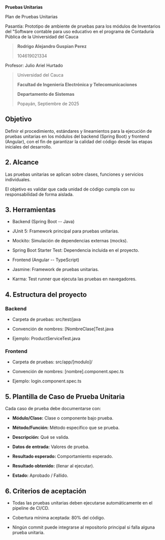 **Pruebas Unitarias**

Plan de Pruebas Unitarias

Pasantía: Prototipo de ambiente de pruebas para los módulos de
Inventarios del "Software contable para uso educativo en el programa de
Contaduría Pública de la Universidad del Cauca

> **Rodrigo Alejandro Guspian Perez**
>
> 104619021334

Profesor: Julio Ariel Hurtado

> Universidad del Cauca
>
> **Facultad de Ingeniería Electrónica y Telecomunicaciones**
>
> **Departamento de Sistemas**
>
> Popayán, Septiembre de 2025

## Objetivo

Definir el procedimiento, estándares y lineamientos para la ejecución de
pruebas unitarias en los módulos del backend (Spring Boot) y frontend
(Angular), con el fin de garantizar la calidad del código desde las
etapas iniciales del desarrollo.

## 2. Alcance 

Las pruebas unitarias se aplican sobre clases, funciones y servicios
individuales.

El objetivo es validar que cada unidad de código cumpla con su
responsabilidad de forma aislada.

## 3. Herramientas

-   Backend (Spring Boot -- Java)

-   JUnit 5: Framework principal para pruebas unitarias.

-   Mockito: Simulación de dependencias externas (mocks).

-   Spring Boot Starter Test: Dependencia incluida en el proyecto.

-   Frontend (Angular -- TypeScript)

-   Jasmine: Framework de pruebas unitarias.

-   Karma: Test runner que ejecuta las pruebas en navegadores.

## 4. Estructura del proyecto

### Backend

-   Carpeta de pruebas: src/test/java

-   Convención de nombres: \[NombreClase\]Test.java

-   Ejemplo: ProductServiceTest.java

### Frontend

-   Carpeta de pruebas: src/app/\[modulo\]/

-   Convención de nombres: \[nombre\].component.spec.ts

-   Ejemplo: login.component.spec.ts

## 5. Plantilla de Caso de Prueba Unitaria

Cada caso de prueba debe documentarse con:

-   **Módulo/Clase:** Clase o componente bajo prueba.

-   **Método/Función:** Método específico que se prueba.

-   **Descripción:** Qué se valida.

-   **Datos de entrada:** Valores de prueba.

-   **Resultado esperado:** Comportamiento esperado.

-   **Resultado obtenido:** (llenar al ejecutar).

-   **Estado:** Aprobado / Fallido.

## 6. Criterios de aceptación

-   Todas las pruebas unitarias deben ejecutarse automáticamente en el
    pipeline de CI/CD.

-   Cobertura mínima aceptada: 80% del código.

-   Ningún commit puede integrarse al repositorio principal si falla
    alguna prueba unitaria.
